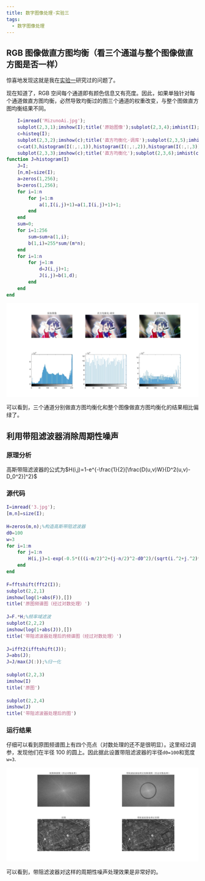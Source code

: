 ```yaml
---
title: 数字图像处理·实验三
tags:
  - 数字图像处理
---
```


## RGB 图像做直方图均衡（看三个通道与整个图像做直方图是否一样）

惊喜地发现这就是我在[实验一](https://wu-kan.cn/_posts/2019-09-03-%E6%95%B0%E5%AD%97%E5%9B%BE%E5%83%8F%E5%A4%84%E7%90%86-%E5%AE%9E%E9%AA%8C%E4%B8%80/#project-03-02-multiple-uses-histogram-equalization)研究过的问题了。

现在知道了，RGB 空间每个通道即有颜色信息又有亮度。因此，如果单独针对每个通道做直方图均衡，必然导致均衡过的图三个通道的权重改变，与整个图做直方图均衡结果不同。

```matlab
	I=imread('MizunoAi.jpg');
	subplot(2,3,1);imshow(I);title('原始图像');subplot(2,3,4);imhist(I);
	c=histeq(I);
	subplot(2,3,2);imshow(c);title('直方均衡化·调库');subplot(2,3,5);imhist(c);
	c=cat(3,histogram(I(:,:,1)),histogram(I(:,:,2)),histogram(I(:,:,3)));
	subplot(2,3,3);imshow(c);title('直方均衡化');subplot(2,3,6);imhist(c);
function J=histogram(I)
	J=I;
	[n,m]=size(I);
	a=zeros(1,256);
	b=zeros(1,256);
	for i=1:n
		for j=1:m
			a(1,I(i,j)+1)=a(1,I(i,j)+1)+1;
		end
	end
	sum=0;
	for i=1:256
		sum=sum+a(1,i);
		b(1,i)=255*sum/(m*n);
	end
	for i=1:n
		for j=1:m
			d=J(i,j)+1;
			J(i,j)=b(1,d);
		end
	end
end
```

![1](/assets/image/2019-09-03-1.jpg)

可以看到，三个通道分别做直方图均衡化和整个图像做直方图均衡化的结果相比偏绿了。

## 利用带阻滤波器消除周期性噪声

### 原理分析

高斯带阻滤波器的公式为$H(i,j)=1-e^{-\frac{1}{2}[\frac{D(u,v)W}{D^2(u,v)-D_0^2}]^2}$

### 源代码

```matlab
I=imread('3.jpg');
[m,n]=size(I);

H=zeros(m,n);%构造高斯带阻滤波器
d0=100
w=3
for i=1:m
    for j=1:n
        H(i,j)=1-exp(-0.5*(((i-m/2)^2+(j-n/2)^2-d0^2)/(sqrt(i.^2+j.^2)*w))^2);
    end
end

F=fftshift(fft2(I));
subplot(2,2,1)
imshow(log(1+abs(F)),[])
title('原图频谱图（经过对数处理）')

J=F.*H;%频率域滤波
subplot(2,2,2)
imshow(log(1+abs(J)),[])
title('带阻滤波器处理后的频谱图（经过对数处理）')

J=ifft2(ifftshift(J));
J=abs(J);
J=J/max(J(:));%归一化

subplot(2,2,3)
imshow(I)
title('原图')

subplot(2,2,4)
imshow(J)
title('带阻滤波器处理后的图')
```

### 运行结果

仔细可以看到原图频谱图上有四个亮点（对数处理的还不是很明显）。这里经过调参，发现他们在半径 100 的圆上。因此据此设置带阻滤波器的半径`d0=100`和宽度`w=3`.

![2](/assets/image/2019-10-26-1.jpg)

可以看到，带阻滤波器对这样的周期性噪声处理效果是非常好的。

